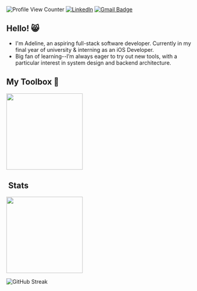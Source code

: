 ![Profile View Counter](https://komarev.com/ghpvc/?username=adelinechrltt)
[![Linkedln](https://img.shields.io/badge/LinkedIn-0077B5?style=flat-square&logo=linkedin&logoColor=white)](https://www.linkedin.com/in/adeline-augustinne-704194243/)
[![Gmail Badge](https://img.shields.io/badge/-Gmail-c14438?style=flat-square&logo=Gmail&logoColor=white&link=mailto:adeline.chrltt@gmail.com)](mailto:adeline.chrltt@gmail.com)

## Hello! 😸

+ I'm Adeline, an aspiring full-stack software developer. Currently in my final year of university & interning as an iOS Developer.
+ Big fan of learning--I’m always eager to try out new tools, with a particular interest in system design and backend architecture.

## My Toolbox 🔧
<img height=200 align="center" src="https://github-readme-stats.vercel.app/api/top-langs?username=adelinechrltt&layout=compact&langs_count=8" />

## &nbsp;Stats

<img height=200 align="center" src="https://github-readme-stats.vercel.app/api?username=adelinechrltt&show_icons=true&locale=en" />

![GitHub Streak](https://github-readme-streak-stats.herokuapp.com/?user=adelinechrltt&theme=dark&count_private=true&bg_color=1B436F&title_color=6C9BD1&text_color=a4aacb&icon_color=007ec6)
<!--
**adelinechrltt/adelinechrltt** is a ✨ _special_ ✨ repository because its `README.md` (this file) appears on your GitHub profile.

Here are some ideas to get you started:

- 🔭 I’m currently working on ...
- 🌱 I’m currently learning ...
- 👯 I’m looking to collaborate on ...
- 🤔 I’m looking for help with ...
- 💬 Ask me about ...
- 📫 How to reach me: ...
- 😄 Pronouns: ...
- ⚡ Fun fact: ...
-->

